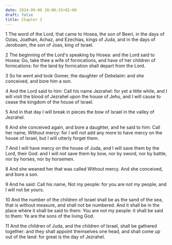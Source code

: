 ```yaml
---
date: 2024-09-06 20:00:33+02:00
draft: false
title: Chapter 1
---
```




1 The word of the Lord, that came to Hosea, the son of Beeri, in the days of Ozias, Joathan, Achaz, and Ezechias, kings of Juda, and in the days of Jeroboam, the son of Joas, king of Israel.

2 The beginning of the Lord's speaking by Hosea: and the Lord said to Hosea: Go, take thee a wife of fornications, and have of her children of fornications: for the land by fornication shall depart from the Lord.

3 So he went and took Gomer, the daughter of Debelaim: and she conceived, and bore him a son.

4 And the Lord said to him: Call his name Jezrahel: for yet a little while, and I will visit the blood of Jezrahel upon the house of Jehu, and I will cause to cease the kingdom of the house of Israel.

5 And in that day I will break in pieces the bow of Israel in the valley of Jezrahel.

6 And she conceived again, and bore a daughter, and he said to him: Call her name, Without mercy: for I will not add any more to have mercy on the house of Israel, but I will utterly forget them.

7 And I will have mercy on the house of Juda, and I will save them by the Lord, their God: and I will not save them by bow, nor by sword, nor by battle, nor by horses, nor by horsemen.

8 And she weaned her that was called Without mercy. And she conceived, and bore a son.

9 And he said: Call his name, Not my people: for you are not my people, and I will not be yours.

10 And the number of the children of Israel shall be as the sand of the sea, that is without measure, and shall not be numbered. And it shall be in the place where it shall be said to them: You are not my people: it shall be said to them: Ye are the sons of the living God.

11 And the children of Juda, and the children of Israel, shall be gathered together: and they shall appoint themselves one head, and shall come up out of the land: for great is the day of Jezrahel.

